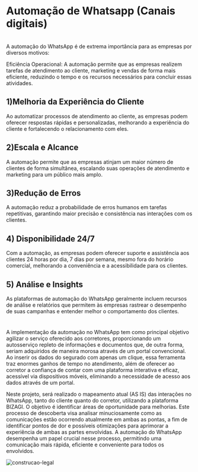 <!DOCTYPE html>
<html>
<head>
<body> 
<h1>Automação de Whatsapp (Canais digitais)</h1>
<br>
A automação do WhatsApp é de extrema importância para as empresas por diversos motivos:

Eficiência Operacional: A automação permite que as empresas realizem tarefas de atendimento ao cliente, marketing e vendas de forma mais eficiente, reduzindo o tempo e os recursos necessários para concluir essas atividades.

## 1)Melhoria da Experiência do Cliente
Ao automatizar processos de atendimento ao cliente, as empresas podem oferecer respostas rápidas e personalizadas, melhorando a experiência do cliente e fortalecendo o relacionamento com eles.

## 2)Escala e Alcance
A automação permite que as empresas atinjam um maior número de clientes de forma simultânea, escalando suas operações de atendimento e marketing para um público mais amplo.

## 3)Redução de Erros
A automação reduz a probabilidade de erros humanos em tarefas repetitivas, garantindo maior precisão e consistência nas interações com os clientes.

## 4) Disponibilidade 24/7
Com a automação, as empresas podem oferecer suporte e assistência aos clientes 24 horas por dia, 7 dias por semana, mesmo fora do horário comercial, melhorando a conveniência e a acessibilidade para os clientes.

## 5) Análise e Insights
As plataformas de automação do WhatsApp geralmente incluem recursos de análise e relatórios que permitem às empresas rastrear o desempenho de suas campanhas e entender melhor o comportamento dos clientes.
#
A implementação da automação no WhatsApp tem como principal objetivo agilizar o serviço oferecido aos corretores, proporcionando um autosserviço repleto de informações e documentos que, de outra forma, seriam adquiridos de maneira morosa através de um portal convencional. Ao inserir os dados do segurado com apenas um clique, essa ferramenta traz enormes ganhos de tempo no atendimento, além de oferecer ao corretor a confiança de contar com uma plataforma interativa e eficaz, acessível via dispositivos móveis, eliminando a necessidade de acesso aos dados através de um portal.

Neste projeto, será realizado o mapeamento atual (AS IS) das interações no WhatsApp, tanto do cliente quanto do corretor, utilizando a plataforma BIZAGI. O objetivo é identificar áreas de oportunidade para melhorias. Este processo de descoberta visa analisar minuciosamente como as comunicações estão ocorrendo atualmente em ambas as pontas, a fim de identificar pontos de dor e possíveis otimizações para aprimorar a experiência de ambas as partes envolvidas. A automação do WhatsApp desempenha um papel crucial nesse processo, permitindo uma comunicação mais rápida, eficiente e conveniente para todos os envolvidos.




![construcao-legal](https://github.com/BertaT2C/Fluxograma_Automacao_Whatsapp_Chatbot/assets/99225701/14938dc2-5216-46d8-a5c7-0827f8b8e5d8)

  </body>
  </html>
